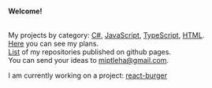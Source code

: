 #### Welcome!   

<div><img src="https://komarev.com/ghpvc/?username=miptleha&style=flat-square&color=blue" alt=""/></div>

My projects by category: [C#](https://github.com/miptleha?tab=repositories&q=&type=&language=c%23&sort=stargazers), [JavaScript](https://github.com/miptleha?tab=repositories&q=&type=&language=javascript&sort=stargazers), [TypeScript](https://github.com/miptleha?tab=repositories&q=&type=&language=typescript&sort=stargazers), [HTML](https://github.com/miptleha?tab=repositories&q=&type=&language=html&sort=stargazers).   
[Here](https://github.com/users/miptleha/projects/1) you can see my plans.   
[List](https://miptleha.github.io) of my repositories published on github pages.   
You can send your ideas to miptleha@gmail.com.   

I am currently working on a project: [react-burger](https://github.com/miptleha/react-burger)
